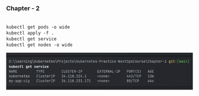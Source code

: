 ### Chapter - 2

```shell

kubectl get pods -o wide
kubectl apply -f .
kubectl get service
kubectl get nodes -o wide
```

![img.png](img.png)